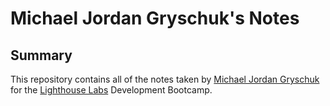 # Michael Jordan Gryschuk's Notes
## Summary
This repository contains all of the notes taken by [Michael Jordan Gryschuk](https://github.com/MichaelJGryzz) for the [Lighthouse Labs](https://www.lighthouselabs.ca/) Development Bootcamp.